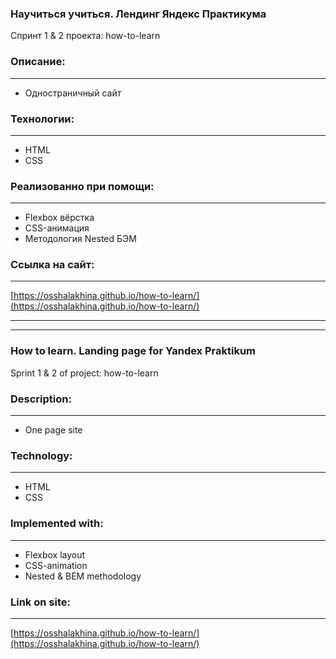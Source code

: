 ### Научиться учиться. Лендинг Яндекс Практикума
Спринт 1 & 2 проекта: how-to-learn

### Описание:
______
* Одностраничный сайт

### Технологии:
______
* HTML
* CSS

### Реализованно при помощи:
______
* Flexbox вёрстка
* CSS-анимация
* Методология Nested БЭМ

### Ссылка на сайт:
______
[https://osshalakhina.github.io/how-to-learn/](https://osshalakhina.github.io/how-to-learn/)
______
______
### How to learn. Landing page for Yandex Praktikum
Sprint 1 & 2 of project: how-to-learn

### Description:
______
* One page site

### Technology:
______
* HTML
* CSS

### Implemented with:
______
* Flexbox layout
* CSS-animation
* Nested & BEM methodology

### Link on site:
______
[https://osshalakhina.github.io/how-to-learn/](https://osshalakhina.github.io/how-to-learn/)

